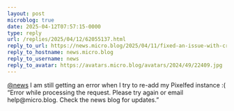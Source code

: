 ```yaml
---
layout: post
microblog: true
date: 2025-04-12T07:57:15-0000
type: reply
url: /replies/2025/04/12/62055137.html
reply_to_url: https://news.micro.blog/2025/04/11/fixed-an-issue-with-crossposting.html
reply_to_hostname: news.micro.blog
reply_to_username: news
reply_to_avatar: https://avatars.micro.blog/avatars/2024/49/22409.jpg
---
```

<p><a href="https://micro.blog/news">@news</a> I am still getting an error when I try to re-add my Pixelfed instance :(<br>
“Error while processing the request. Please try again or email help@micro.blog. Check the news blog for updates.”</p>

